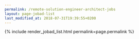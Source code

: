 ```yaml
---
permalink: /remote-solution-engineer-architect-jobs
layout: page-jobad-list
last_modified_at: 2018-07-31T19:39:55+0200
---
```

{% include render_jobad_list.html permalink=page.permalink %}
